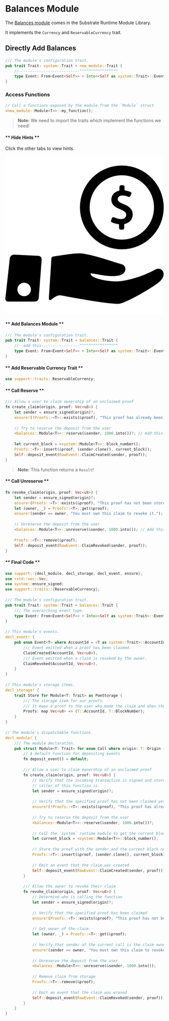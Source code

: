 # Balances Module

The [Balances module](https://substrate.dev/rustdocs/master/srml_balances/index.html) comes in the Substrate Runtime Module Library.

It implements the `Currency` and `ReservableCurrency` trait.

## Directly Add Balances

```rust
/// The module's configuration trait.
pub trait Trait: system::Trait + new_module::Trait {
	//---------------------------^^^^^^^^^^^^^^^^^
	type Event: From<Event<Self>> + Into<<Self as system::Trait>::Event>;
}
```

### Access Functions

```rust
// Call a functions exposed by the module from the `Module` struct
<new_module::Module<T>>::my_function();
```

> **Note:** We need to import the traits which implement the functions we need!

<!-- slide:break-40 -->

<!-- tabs:start -->

#### ** Hide Hints **

Click the other tabs to view hints.

![Money Icon](./assets/balances.png ':size=300')

#### ** Add Balances Module **

```rust
/// The module's configuration trait.
pub trait Trait: system::Trait + balances::Trait {
	//--add-this-----------------^^^^^^^^^^^^^^^^^
	type Event: From<Event<Self>> + Into<<Self as system::Trait>::Event>;
}
```

#### ** Add Reservable Currency Trait **

```rust
use support::traits::ReservableCurrency;
```

#### ** Call Reserve **

```rust
/// Allow a user to claim ownership of an unclaimed proof
fn create_claim(origin, proof: Vec<u8>) {
	let sender = ensure_signed(origin)?;
	ensure!(!Proofs::<T>::exists(&proof), "This proof has already been claimed.");

	// Try to reserve the deposit from the user
	<balances::Module<T>>::reserve(&sender, 1000.into())?; // Add this line

	let current_block = <system::Module<T>>::block_number();
	Proofs::<T>::insert(&proof, (sender.clone(), current_block));
	Self::deposit_event(RawEvent::ClaimCreated(sender, proof));
}
```

> **Note:** This function returns a `Result`!

#### ** Call Unreserve **

```rust
fn revoke_claim(origin, proof: Vec<u8>) {
	let sender = ensure_signed(origin)?;
	ensure!(Proofs::<T>::exists(&proof), "This proof has not been stored yet.");
	let (owner, _) = Proofs::<T>::get(&proof);
	ensure!(sender == owner, "You must own this claim to revoke it.");

	// Unreserve the deposit from the user
	<balances::Module<T>>::unreserve(&sender, 1000.into()); // Add this line

	Proofs::<T>::remove(&proof);
	Self::deposit_event(RawEvent::ClaimRevoked(sender, proof));
}
```

#### ** Final Code **

```rust
use support::{decl_module, decl_storage, decl_event, ensure};
use rstd::vec::Vec;
use system::ensure_signed;
use support::traits::{ReservableCurrency};

/// The module's configuration trait.
pub trait Trait: system::Trait + balances::Trait {
	/// The overarching event type.
	type Event: From<Event<Self>> + Into<<Self as system::Trait>::Event>;
}

// This module's events.
decl_event! {
	pub enum Event<T> where AccountId = <T as system::Trait>::AccountId {
		/// Event emitted when a proof has been claimed.
		ClaimCreated(AccountId, Vec<u8>),
		/// Event emitted when a claim is revoked by the owner.
		ClaimRevoked(AccountId, Vec<u8>),
	}
}

// This module's storage items.
decl_storage! {
	trait Store for Module<T: Trait> as PoeStorage {
		/// The storage item for our proofs.
		/// It maps a proof to the user who made the claim and when they made it.
		Proofs: map Vec<u8> => (T::AccountId, T::BlockNumber);
	}
}

// The module's dispatchable functions.
decl_module! {
	/// The module declaration.
	pub struct Module<T: Trait> for enum Call where origin: T::Origin {
		// A default function for depositing events
		fn deposit_event() = default;

		/// Allow a user to claim ownership of an unclaimed proof
		fn create_claim(origin, proof: Vec<u8>) {
			// Verify that the incoming transaction is signed and store who the
			// caller of this function is.
			let sender = ensure_signed(origin)?;

			// Verify that the specified proof has not been claimed yet or error with the message
			ensure!(!Proofs::<T>::exists(&proof), "This proof has already been claimed.");

			// Try to reserve the deposit from the user
			<balances::Module<T>>::reserve(&sender, 1000.into())?;

			// Call the `system` runtime module to get the current block number
			let current_block = <system::Module<T>>::block_number();

			// Store the proof with the sender and the current block number
			Proofs::<T>::insert(&proof, (sender.clone(), current_block));

			// Emit an event that the claim was created
			Self::deposit_event(RawEvent::ClaimCreated(sender, proof));
		}

		/// Allow the owner to revoke their claim
		fn revoke_claim(origin, proof: Vec<u8>) {
			// Determine who is calling the function
			let sender = ensure_signed(origin)?;

			// Verify that the specified proof has been claimed
			ensure!(Proofs::<T>::exists(&proof), "This proof has not been stored yet.");

			// Get owner of the claim
			let (owner, _) = Proofs::<T>::get(&proof);

			// Verify that sender of the current call is the claim owner
			ensure!(sender == owner, "You must own this claim to revoke it.");

			// Unreserve the deposit from the user
			<balances::Module<T>>::unreserve(&sender, 1000.into());

			// Remove claim from storage
			Proofs::<T>::remove(&proof);

			// Emit an event that the claim was erased
			Self::deposit_event(RawEvent::ClaimRevoked(sender, proof));
		}
	}
}
```

<!-- tabs:end -->
